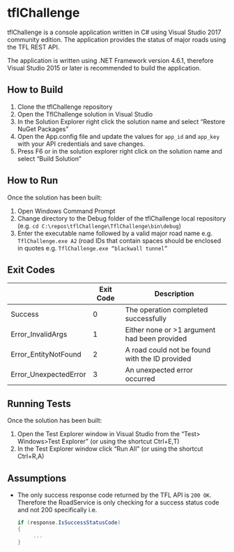 # tflChallenge

tflChallenge is a console application written in C# using Visual Studio 2017 community edition.  The application provides the status of major roads using the TFL REST API.

The application is written using .NET Framework version 4.6.1, therefore Visual Studio 2015 or later is recommended to build the application.

## How to Build

1.	Clone the tflChallenge repository
2.	Open the TflChallenge solution in Visual Studio
3.	In the Solution Explorer right click the solution name and select “Restore NuGet Packages”
4.	Open the App.config file and update the values for `app_id` and `app_key` with your API credentials and save changes.
5.	Press F6 or in the solution explorer right click on the solution name and select “Build Solution”

## How to Run

Once the solution has been built:
1.	Open Windows Command Prompt
2.	Change directory to the Debug folder of the tflChallenge local repository (e.g. `cd C:\repos\tflChallenge\TflChallenge\bin\debug`)
3.	Enter the executable name followed by a valid major road name e.g. `TflChallenge.exe A2` (road IDs that contain spaces should be enclosed in quotes e.g. `TflChallenge.exe “blackwall tunnel”`

## Exit Codes

|                       | Exit Code | Description                                   |
| --------------------- |-----------| --------------------------------------------- |
| Success               | 0         | The operation completed successfully              |
| Error_InvalidArgs     | 1         | Either none or >1 argument had been provided      |
| Error_EntityNotFound  | 2         | A road could not be found with the ID provided    |
|Error_UnexpectedError  | 3         | An unexpected error occurred                      |

## Running Tests
Once the solution has been built:
1.	Open the Test Explorer window in Visual Studio from the “Test> Windows>Test Explorer” (or using the shortcut Ctrl+E,T)
2.	In the Test Explorer window click “Run All” (or using the shortcut Ctrl+R,A)

## Assumptions
 - The only success response code returned by the TFL API is `200 OK`.  Therefore the RoadService is only checking for a success status code and not 200 specifically i.e. 
 
    ```csharp
    if (response.IsSuccessStatusCode) 
    {
         ...
    }
    ```